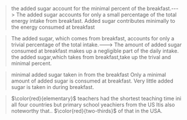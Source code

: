 > the added sugar account for the minimal percent of the breakfast.--->
 The added sugar accounts for only a small percentage of the total energy intake from breakfast.
Added sugar contributes minimally to the energy consumed at breakfast

> The added sugar, which comes from breakfast, accounts for only a trivial percentage of the total intake.--->
The amount of added sugar consumed at breakfast makes up a negligible part of the daily intake.
the added sugar,which takes from breakfast,take up the trival and minimal percent.

> minimal added sugar taken in from the breakfast 
Only a minimal amount of added sugar is consumed at breakfast.
Very little added sugar is taken in during breakfast.

> $\color{red}{elementary}$ teachers had the shortest teaching time ini all four countries but primary school yeachiers from the US 
Itis also noteworthy that.. $\color{red}{two-thirds}$ of that in the USA.

